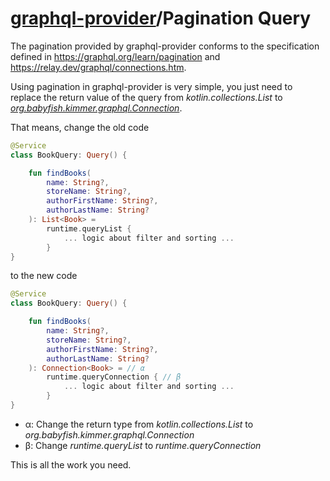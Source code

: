 # [graphql-provider](https://github.com/babyfish-ct/graphql-provider)/Pagination Query

The pagination provided by graphql-provider conforms to the specification defined in https://graphql.org/learn/pagination and https://relay.dev/graphql/connections.htm.

Using pagination in graphql-provider is very simple, you just need to replace the return value of the query from *kotlin.collections.List* to [*org.babyfish.kimmer.graphql.Connection*](https://github.com/babyfish-ct/kimmer/blob/main/project/kimmer/src/main/kotlin/org/babyfish/kimmer/graphql/Connection.kt).

That means, change the old code
```kt
@Service
class BookQuery: Query() {

    fun findBooks(
        name: String?,
        storeName: String?,
        authorFirstName: String?,
        authorLastName: String?
    ): List<Book> =
        runtime.queryList {
            ... logic about filter and sorting ...
        }
}
```
to the new code
```kt
@Service
class BookQuery: Query() {

    fun findBooks(
        name: String?,
        storeName: String?,
        authorFirstName: String?,
        authorLastName: String?
    ): Connection<Book> = // α
        runtime.queryConnection { // β
            ... logic about filter and sorting ...
        }
}
```

- α: Change the return type from *kotlin.collections.List<Book>* to *org.babyfish.kimmer.graphql.Connection<Book>*  
- β: Change *runtime.queryList* to *runtime.queryConnection*
    
This is all the work you need.
